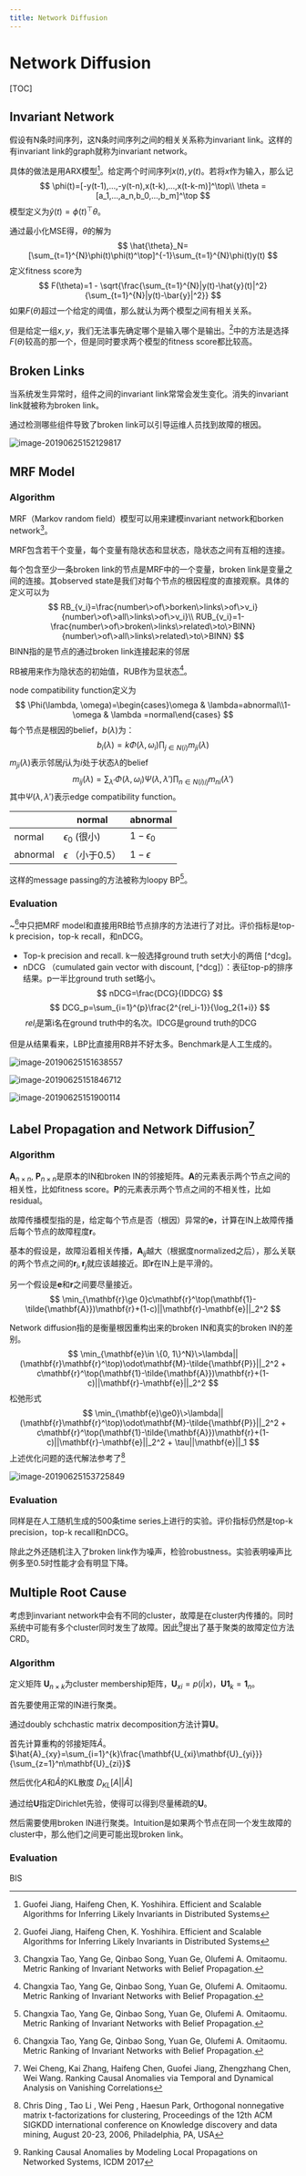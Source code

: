```yaml
---
title: Network Diffusion
---
```


# Network Diffusion

[TOC]

## Invariant Network

假设有N条时间序列，这N条时间序列之间的相关关系称为invariant link。这样的有invariant link的graph就称为invariant network。

具体的做法是用ARX模型[^tkde2007]。给定两个时间序列$x(t), y(t)$。若将$x$作为输入，那么记
$$
\phi(t)=[-y(t-1),...,-y(t-n),x(t-k),...,x(t-k-m)]^\top\\
\theta = [a_1,...,a_n,b_0,...,b_m]^\top
$$
模型定义为$\hat{y}(t)=\phi(t)^\top\theta$。

通过最小化MSE得，$\theta$的解为
$$
\hat{\theta}_N=[\sum_{t=1}^{N}\phi(t)\phi(t)^\top]^{-1}\sum_{t=1}^{N}\phi(t)y(t)
$$
定义fitness score为
$$
F(\theta)=1 - \sqrt{\frac{\sum_{t=1}^{N}|y(t)-\hat{y}(t)|^2}{\sum_{t=1}^{N}|y(t)-\bar{y}|^2}}
$$
如果$F(\theta)$超过一个给定的阈值，那么就认为两个模型之间有相关关系。

但是给定一组$x, y$，我们无法事先确定哪个是输入哪个是输出。[^tkde2007]中的方法是选择$F(\theta)$较高的那一个，但是同时要求两个模型的fitness score都比较高。

## Broken Links

当系统发生异常时，组件之间的invariant link常常会发生变化。消失的invariant link就被称为broken link。

通过检测哪些组件导致了broken link可以引导运维人员找到故障的根因。

![image-20190625152129817](network_diffusion/image-20190625152129817.png)

## MRF Model

### Algorithm

MRF（Markov random field）模型可以用来建模invariant network和borken network[^icdm2014]。

MRF包含若干个变量，每个变量有隐状态和显状态，隐状态之间有互相的连接。

每个包含至少一条broken link的节点是MRF中的一个变量，broken link是变量之间的连接。其observed state是我们对每个节点的根因程度的直接观察。具体的定义可以为
$$
RB_{v_i}=\frac{number\>of\>borken\>links\>of\>v_i}{number\>of\>all\>links\>of\>v_i}\\
RUB_{v_i}=1-\frac{number\>of\>broken\>links\>related\>to\>BINN}{number\>of\>all\>links\>related\>to\>BINN}
$$
BINN指的是节点的通过broken link连接起来的邻居

RB被用来作为隐状态的初始值，RUB作为显状态[^icdm2014]。

node compatibility function定义为
$$
\Phi(\lambda, \omega)=\begin{cases}\omega & \lambda=abnormal\\1-\omega & \lambda =normal\end{cases}
$$
每个节点是根因的belief，$b(\lambda)$为：
$$
b_i(\lambda)=k\Phi(\lambda, \omega_i)\prod_{j\in N(i)}m_{ji}(\lambda)
$$
$m_{ji}(\lambda)$表示邻居$j$认为$i$处于状态$\lambda$的belief
$$
m_{ij}(\lambda)=\sum_{\lambda'}\Phi(\lambda,\omega_i)\Psi(\lambda,\lambda')\prod_{n\in N(i)/j}m_{ni}(\lambda')
$$
其中$\Psi(\lambda,\lambda')$表示edge compatibility function。

|          | normal                 | abnormal       |
| -------- | ---------------------- | -------------- |
| normal   | $\epsilon_0$ (很小)    | $1-\epsilon_0$ |
| abnormal | $\epsilon$ （小于0.5） | $1-\epsilon$   |

这样的message passing的方法被称为loopy BP[^icdm2014]。

### Evaluation

~[^icdm2014]中只把MRF model和直接用RB给节点排序的方法进行了对比。评价指标是top-k precision，top-k recall，和nDCG。

- Top-k precision and recall. k一般选择ground truth set大小的两倍 [^dcg]。
- nDCG （cumulated gain vector with discount, [^dcg]）：表征top-p的排序结果。p一半比ground truth set略小。
$$
nDCG=\frac{DCG}{IDDCG}
$$
$$
DCG_p=\sum_{i=1}^{p}\frac{2^{rel_i-1}}{\log_2{1+i}}
$$
​	$rel_i$是第i名在ground truth中的名次。IDCG是ground truth的DCG

但是从结果看来，LBP比直接用RB并不好太多。Benchmark是人工生成的。

![image-20190625151638557](network_diffusion/image-20190625151638557.png)

![image-20190625151846712](network_diffusion/image-20190625151846712.png)

![image-20190625151900114](network_diffusion/image-20190625151900114.png)





## Label Propagation and Network Diffusion[^kdd2016]
### Algorithm

$\mathbf{A}_{n\times n}$, $\mathbf{P}_{n\times n}$是原本的IN和broken IN的邻接矩阵。$\mathbf{A}$的元素表示两个节点之间的相关性，比如fitness score。$\mathbf{P}$的元素表示两个节点之间的不相关性，比如residual。

故障传播模型指的是，给定每个节点是否（根因）异常的$\mathbf{e}$，计算在IN上故障传播后每个节点的故障程度$\mathbf{r}$。 

基本的假设是，故障沿着相关传播，$\mathbf{A}_{ij}$越大（根据度normalized之后），那么关联的两个节点之间的$\mathbf{r}_i, \mathbf{r}_j$就应该越接近。即$\mathbf{r}$在IN上是平滑的。 

另一个假设是$\mathbf{e}$和$\mathbf{r}$之间要尽量接近。 
$$
\min_{\mathbf{r}\ge 0}c\mathbf{r}^\top(\mathbf{1}-\tilde{\mathbf{A}})\mathbf{r}+(1-c)||\mathbf{r}-\mathbf{e}||_2^2
$$


Network diffusion指的是衡量根因重构出来的broken IN和真实的broken IN的差别。
$$
\min_{\mathbf{e}\in \{0, 1\}^N}\>\lambda||(\mathbf{r}\mathbf{r}^\top)\odot\mathbf{M}-\tilde{\mathbf{P}}||_2^2 + c\mathbf{r}^\top(\mathbf{1}-\tilde{\mathbf{A}})\mathbf{r}+(1-c)||\mathbf{r}-\mathbf{e}||_2^2
$$
松弛形式
$$
\min_{\mathbf{e}\ge0}\>\lambda||(\mathbf{r}\mathbf{r}^\top)\odot\mathbf{M}-\tilde{\mathbf{P}}||_2^2 + c\mathbf{r}^\top(\mathbf{1}-\tilde{\mathbf{A}})\mathbf{r}+(1-c)||\mathbf{r}-\mathbf{e}||_2^2 + \tau||\mathbf{e}||_1
$$
上述优化问题的迭代解法参考了[^kdd2006]

![image-20190625153725849](network_diffusion/image-20190625153725849.png)

### Evaluation

同样是在人工随机生成的500条time series上进行的实验。评价指标仍然是top-k precision，top-k recall和nDCG。

除此之外还随机注入了broken link作为噪声，检验robustness。实验表明噪声比例多至0.5时性能才会有明显下降。

## Multiple Root Cause

考虑到invariant network中会有不同的cluster，故障是在cluster内传播的。同时系统中可能有多个cluster同时发生了故障。因此[^icdm2017]提出了基于聚类的故障定位方法CRD。

### Algorithm

定义矩阵 $\mathbf{U}_{n\times k}$为cluster membership矩阵，$\mathbf{U}_{xi}=p(i|x)， \mathbf{U}\mathbf{1}_{k}=\mathbf{1}_n$。

首先要使用正常的IN进行聚类。

通过doubly schchastic matrix decomposition方法计算$\mathbf{U}$。

首先计算重构的邻接矩阵$\hat{A}$。$\hat{A}_{xy}=\sum_{i=1}^{k}\frac{\mathbf{U_{xi}\mathbf{U}_{yi}}}{\sum_{z=1}^n\mathbf{U}_{zi}}$

然后优化$A$和$\hat{A}$的KL散度 $D_{KL}[A||\hat{A}]$

通过给$\mathbf{U}$指定Dirichlet先验，使得可以得到尽量稀疏的$\mathbf{U}$。



然后需要使用broken IN进行聚类。Intuition是如果两个节点在同一个发生故障的cluster中，那么他们之间更可能出现broken link。



### Evaluation

BIS

[^tkde2007]: Guofei Jiang, Haifeng Chen, K. Yoshihira. Efficient and Scalable Algorithms for Inferring Likely Invariants in Distributed Systems
[^icdm2014]: Changxia Tao, Yang Ge, Qinbao Song, Yuan Ge, Olufemi A. Omitaomu. Metric Ranking of Invariant Networks with Belief Propagation.
[^kdd2016]: Wei Cheng, Kai Zhang, Haifeng Chen, Guofei Jiang, Zhengzhang Chen, Wei Wang. Ranking Causal Anomalies via Temporal and Dynamical Analysis on Vanishing Correlations
[^kdd2006]: Chris Ding , Tao Li , Wei Peng , Haesun Park, Orthogonal nonnegative matrix t-factorizations for clustering, Proceedings of the 12th ACM SIGKDD international conference on Knowledge discovery and data mining, August 20-23, 2006, Philadelphia, PA, USA
[^icdm2017]: Ranking Causal Anomalies by Modeling Local Propagations on Networked Systems, ICDM 2017